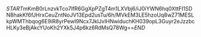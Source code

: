 $START$mKmB0rLnzvkTco7lfR6GgXpPZgT4m1LXVbj6/iJ0iYWN6hq0XttFI1SDN8hakKf6fJHrxCeuZntNoJV13Epd2usTu/6h/MVkEM3LE5hzoUq8wZ71MESLkpWMThbqog6E9iR8yrPewI9Ncx7JklJvIHNwiduchKH039opL3Guyr2eJzzbcHLKy3eBjAkcYUoKh2YXk5J4p6kz6RdMsQ78Wg==$END$